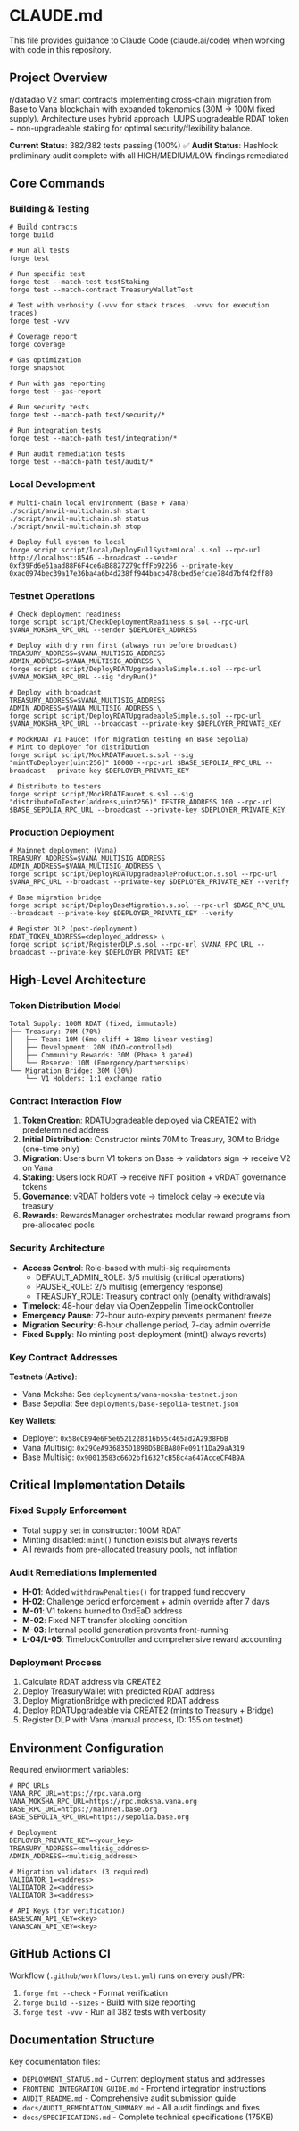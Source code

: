 # CLAUDE.md

This file provides guidance to Claude Code (claude.ai/code) when working with code in this repository.

## Project Overview

r/datadao V2 smart contracts implementing cross-chain migration from Base to Vana blockchain with expanded tokenomics (30M → 100M fixed supply). Architecture uses hybrid approach: UUPS upgradeable RDAT token + non-upgradeable staking for optimal security/flexibility balance.

**Current Status**: 382/382 tests passing (100%) ✅
**Audit Status**: Hashlock preliminary audit complete with all HIGH/MEDIUM/LOW findings remediated

## Core Commands

### Building & Testing
```shell
# Build contracts
forge build

# Run all tests
forge test

# Run specific test
forge test --match-test testStaking
forge test --match-contract TreasuryWalletTest

# Test with verbosity (-vvv for stack traces, -vvvv for execution traces)
forge test -vvv

# Coverage report
forge coverage

# Gas optimization
forge snapshot

# Run with gas reporting
forge test --gas-report

# Run security tests
forge test --match-path test/security/*

# Run integration tests
forge test --match-path test/integration/*

# Run audit remediation tests
forge test --match-path test/audit/*
```

### Local Development
```shell
# Multi-chain local environment (Base + Vana)
./script/anvil-multichain.sh start
./script/anvil-multichain.sh status
./script/anvil-multichain.sh stop

# Deploy full system to local
forge script script/local/DeployFullSystemLocal.s.sol --rpc-url http://localhost:8546 --broadcast --sender 0xf39Fd6e51aad88F6F4ce6aB8827279cffFb92266 --private-key 0xac0974bec39a17e36ba4a6b4d238ff944bacb478cbed5efcae784d7bf4f2ff80
```

### Testnet Operations
```shell
# Check deployment readiness
forge script script/CheckDeploymentReadiness.s.sol --rpc-url $VANA_MOKSHA_RPC_URL --sender $DEPLOYER_ADDRESS

# Deploy with dry run first (always run before broadcast)
TREASURY_ADDRESS=$VANA_MULTISIG_ADDRESS ADMIN_ADDRESS=$VANA_MULTISIG_ADDRESS \
forge script script/DeployRDATUpgradeableSimple.s.sol --rpc-url $VANA_MOKSHA_RPC_URL --sig "dryRun()"

# Deploy with broadcast
TREASURY_ADDRESS=$VANA_MULTISIG_ADDRESS ADMIN_ADDRESS=$VANA_MULTISIG_ADDRESS \
forge script script/DeployRDATUpgradeableSimple.s.sol --rpc-url $VANA_MOKSHA_RPC_URL --broadcast --private-key $DEPLOYER_PRIVATE_KEY

# MockRDAT V1 Faucet (for migration testing on Base Sepolia)
# Mint to deployer for distribution
forge script script/MockRDATFaucet.s.sol --sig "mintToDeployer(uint256)" 10000 --rpc-url $BASE_SEPOLIA_RPC_URL --broadcast --private-key $DEPLOYER_PRIVATE_KEY

# Distribute to testers
forge script script/MockRDATFaucet.s.sol --sig "distributeToTester(address,uint256)" TESTER_ADDRESS 100 --rpc-url $BASE_SEPOLIA_RPC_URL --broadcast --private-key $DEPLOYER_PRIVATE_KEY
```

### Production Deployment
```shell
# Mainnet deployment (Vana)
TREASURY_ADDRESS=$VANA_MULTISIG_ADDRESS ADMIN_ADDRESS=$VANA_MULTISIG_ADDRESS \
forge script script/DeployRDATUpgradeableProduction.s.sol --rpc-url $VANA_RPC_URL --broadcast --private-key $DEPLOYER_PRIVATE_KEY --verify

# Base migration bridge
forge script script/DeployBaseMigration.s.sol --rpc-url $BASE_RPC_URL --broadcast --private-key $DEPLOYER_PRIVATE_KEY --verify

# Register DLP (post-deployment)
RDAT_TOKEN_ADDRESS=<deployed_address> \
forge script script/RegisterDLP.s.sol --rpc-url $VANA_RPC_URL --broadcast --private-key $DEPLOYER_PRIVATE_KEY
```

## High-Level Architecture

### Token Distribution Model
```
Total Supply: 100M RDAT (fixed, immutable)
├── Treasury: 70M (70%)
│   ├── Team: 10M (6mo cliff + 18mo linear vesting)
│   ├── Development: 20M (DAO-controlled)
│   ├── Community Rewards: 30M (Phase 3 gated)
│   └── Reserve: 10M (Emergency/partnerships)
└── Migration Bridge: 30M (30%)
    └── V1 Holders: 1:1 exchange ratio
```

### Contract Interaction Flow
1. **Token Creation**: RDATUpgradeable deployed via CREATE2 with predetermined address
2. **Initial Distribution**: Constructor mints 70M to Treasury, 30M to Bridge (one-time only)
3. **Migration**: Users burn V1 tokens on Base → validators sign → receive V2 on Vana
4. **Staking**: Users lock RDAT → receive NFT position + vRDAT governance tokens
5. **Governance**: vRDAT holders vote → timelock delay → execute via treasury
6. **Rewards**: RewardsManager orchestrates modular reward programs from pre-allocated pools

### Security Architecture
- **Access Control**: Role-based with multi-sig requirements
  - DEFAULT_ADMIN_ROLE: 3/5 multisig (critical operations)
  - PAUSER_ROLE: 2/5 multisig (emergency response)
  - TREASURY_ROLE: Treasury contract only (penalty withdrawals)
- **Timelock**: 48-hour delay via OpenZeppelin TimelockController
- **Emergency Pause**: 72-hour auto-expiry prevents permanent freeze
- **Migration Security**: 6-hour challenge period, 7-day admin override
- **Fixed Supply**: No minting post-deployment (mint() always reverts)

### Key Contract Addresses

**Testnets (Active)**:
- Vana Moksha: See `deployments/vana-moksha-testnet.json`
- Base Sepolia: See `deployments/base-sepolia-testnet.json`

**Key Wallets**:
- Deployer: `0x58eCB94e6F5e6521228316b55c465ad2A2938FbB`
- Vana Multisig: `0x29CeA936835D189BD5BEBA80Fe091f1Da29aA319`
- Base Multisig: `0x90013583c66D2bf16327cB5Bc4a647AcceCF4B9A`

## Critical Implementation Details

### Fixed Supply Enforcement
- Total supply set in constructor: 100M RDAT
- Minting disabled: `mint()` function exists but always reverts
- All rewards from pre-allocated treasury pools, not inflation

### Audit Remediations Implemented
- **H-01**: Added `withdrawPenalties()` for trapped fund recovery
- **H-02**: Challenge period enforcement + admin override after 7 days
- **M-01**: V1 tokens burned to 0xdEaD address
- **M-02**: Fixed NFT transfer blocking condition
- **M-03**: Internal poolId generation prevents front-running
- **L-04/L-05**: TimelockController and comprehensive reward accounting

### Deployment Process
1. Calculate RDAT address via CREATE2
2. Deploy TreasuryWallet with predicted RDAT address
3. Deploy MigrationBridge with predicted RDAT address
4. Deploy RDATUpgradeable via CREATE2 (mints to Treasury + Bridge)
5. Register DLP with Vana (manual process, ID: 155 on testnet)

## Environment Configuration

Required environment variables:
```shell
# RPC URLs
VANA_RPC_URL=https://rpc.vana.org
VANA_MOKSHA_RPC_URL=https://rpc.moksha.vana.org
BASE_RPC_URL=https://mainnet.base.org
BASE_SEPOLIA_RPC_URL=https://sepolia.base.org

# Deployment
DEPLOYER_PRIVATE_KEY=<your_key>
TREASURY_ADDRESS=<multisig_address>
ADMIN_ADDRESS=<multisig_address>

# Migration validators (3 required)
VALIDATOR_1=<address>
VALIDATOR_2=<address>
VALIDATOR_3=<address>

# API Keys (for verification)
BASESCAN_API_KEY=<key>
VANASCAN_API_KEY=<key>
```

## GitHub Actions CI

Workflow (`.github/workflows/test.yml`) runs on every push/PR:
1. `forge fmt --check` - Format verification
2. `forge build --sizes` - Build with size reporting
3. `forge test -vvv` - Run all 382 tests with verbosity

## Documentation Structure

Key documentation files:
- `DEPLOYMENT_STATUS.md` - Current deployment status and addresses
- `FRONTEND_INTEGRATION_GUIDE.md` - Frontend integration instructions
- `AUDIT_README.md` - Comprehensive audit submission guide
- `docs/AUDIT_REMEDIATION_SUMMARY.md` - All audit findings and fixes
- `docs/SPECIFICATIONS.md` - Complete technical specifications (175KB)